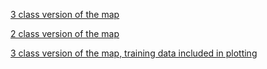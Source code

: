 [3 class version of the map](http://htmlpreview.github.io/?https://github.com/gurkpet/Solar-Panel-Market-Modeling/blob/master/3classmarketprediction.html)

[2 class version of the map](http://htmlpreview.github.io/?https://github.com/gurkpet/Solar-Panel-Market-Modeling/blob/master/2classmarketprediction.html)

[3 class version of the map, training data included in plotting](http://htmlpreview.github.io/?https://github.com/gurkpet/Solar-Panel-Market-Modeling/blob/master/3classmarketpredictionwithtrain.html) 
